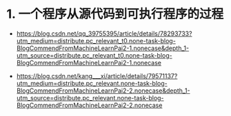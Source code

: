 # 1. 一个程序从源代码到可执行程序的过程
- https://blog.csdn.net/qq_39755395/article/details/78293733?utm_medium=distribute.pc_relevant_t0.none-task-blog-BlogCommendFromMachineLearnPai2-1.nonecase&depth_1-utm_source=distribute.pc_relevant_t0.none-task-blog-BlogCommendFromMachineLearnPai2-1.nonecase

- https://blog.csdn.net/kang___xi/article/details/79571137?utm_medium=distribute.pc_relevant.none-task-blog-BlogCommendFromMachineLearnPai2-2.nonecase&depth_1-utm_source=distribute.pc_relevant.none-task-blog-BlogCommendFromMachineLearnPai2-2.nonecase